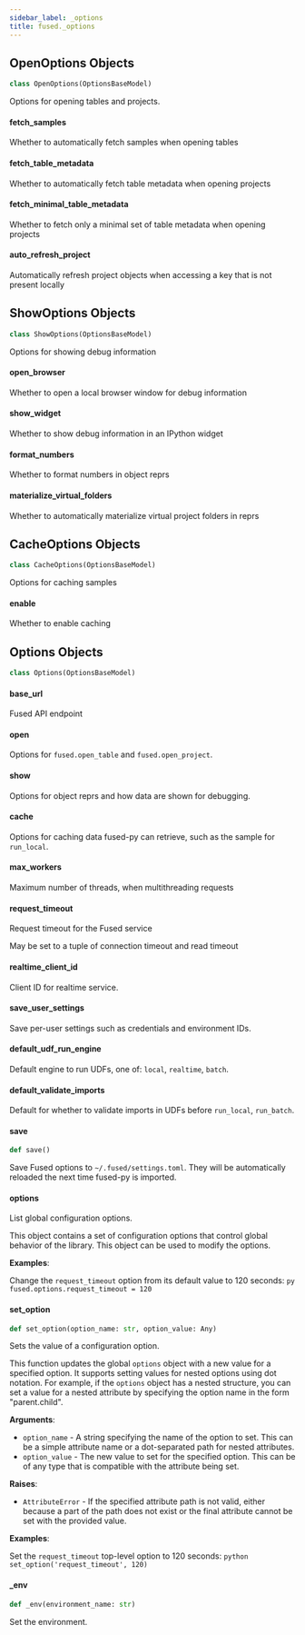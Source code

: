 ```yaml
---
sidebar_label: _options
title: fused._options
---
```


## OpenOptions Objects

```python
class OpenOptions(OptionsBaseModel)
```

Options for opening tables and projects.

#### fetch\_samples

Whether to automatically fetch samples when opening tables

#### fetch\_table\_metadata

Whether to automatically fetch table metadata when opening projects

#### fetch\_minimal\_table\_metadata

Whether to fetch only a minimal set of table metadata when opening projects

#### auto\_refresh\_project

Automatically refresh project objects when accessing a key that is not present locally

## ShowOptions Objects

```python
class ShowOptions(OptionsBaseModel)
```

Options for showing debug information

#### open\_browser

Whether to open a local browser window for debug information

#### show\_widget

Whether to show debug information in an IPython widget

#### format\_numbers

Whether to format numbers in object reprs

#### materialize\_virtual\_folders

Whether to automatically materialize virtual project folders in reprs

## CacheOptions Objects

```python
class CacheOptions(OptionsBaseModel)
```

Options for caching samples

#### enable

Whether to enable caching

## Options Objects

```python
class Options(OptionsBaseModel)
```

#### base\_url

Fused API endpoint

#### open

Options for `fused.open_table` and `fused.open_project`.

#### show

Options for object reprs and how data are shown for debugging.

#### cache

Options for caching data fused-py can retrieve, such as
the sample for `run_local`.

#### max\_workers

Maximum number of threads, when multithreading requests

#### request\_timeout

Request timeout for the Fused service

May be set to a tuple of connection timeout and read timeout

#### realtime\_client\_id

Client ID for realtime service.

#### save\_user\_settings

Save per-user settings such as credentials and environment IDs.

#### default\_udf\_run\_engine

Default engine to run UDFs, one of: `local`, `realtime`, `batch`.

#### default\_validate\_imports

Default for whether to validate imports in UDFs before `run_local`,
`run_batch`.

#### save

```python
def save()
```

Save Fused options to `~/.fused/settings.toml`. They will be automatically
reloaded the next time fused-py is imported.

#### options

List global configuration options.

This object contains a set of configuration options that control global behavior of the library. This object can be used to modify the options.

**Examples**:

  Change the `request_timeout` option from its default value to 120 seconds:
    ```py
    fused.options.request_timeout = 120
    ```

#### set\_option

```python
def set_option(option_name: str, option_value: Any)
```

Sets the value of a configuration option.

This function updates the global `options` object with a new value for a specified option.
It supports setting values for nested options using dot notation. For example, if the
`options` object has a nested structure, you can set a value for a nested attribute
by specifying the option name in the form "parent.child".

**Arguments**:

- `option_name` - A string specifying the name of the option to set. This can be a simple
  attribute name or a dot-separated path for nested attributes.
- `option_value` - The new value to set for the specified option. This can be of any type
  that is compatible with the attribute being set.


**Raises**:

- `AttributeError` - If the specified attribute path is not valid, either because a part
  of the path does not exist or the final attribute cannot be set with
  the provided value.


**Examples**:

  Set the `request_timeout` top-level option to 120 seconds:
    ```python
    set_option('request_timeout', 120)
    ```

#### \_env

```python
def _env(environment_name: str)
```

Set the environment.
